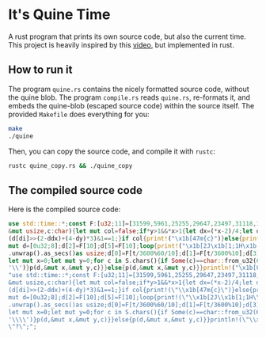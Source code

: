 # It's Quine Time

A rust program that prints its own source code, but also the current time. This project is heavily inspired by this [video](https://www.youtube.com/watch?v=plFwBqBYpcY), but implemented in rust.

## How to run it

The program `quine.rs` contains the nicely formatted source code, without the quine blob. The program `compile.rs` reads `quine.rs`, re-formats it, and embeds the quine-blob (escaped source code) within the source itself. The provided `Makefile` does everything for you:

```sh
make
./quine
```

Then, you can copy the source code, and compile it with `rustc`:

```sh
rustc quine_copy.rs && ./quine_copy
```

## The compiled source code

Here is the compiled source code:

```rust
use std::time::*;const F:[u32;11]=[31599,5961,25255,29647,23497,31118,14831,29332,31727,31694,1040];fn p(d:[u32;8],x:&mut usize,y:
&mut usize,c:char){let mut col=false;if*y>1&&*x>1{let dx=(*x-2)/4;let dy=(*y-2)/2;let di=dx/4;let ddx=dx%4;col=di<8&&ddx<3&&dy<5&&
(d[di]>>(2-ddx)+(4-dy)*3)&1==1;}if col{print!("\x1b[47m{c}")}else{print!("\x1b[49m{c}")}*x+=1;if c=='\n'{*x=0;*y+=1;}}fn main(){let
mut d=[0u32;8];d[2]=F[10];d[5]=F[10];loop{print!("\x1b[2J\x1b[1;1H\x1b[90m");let t=SystemTime::now().duration_since(UNIX_EPOCH)
.unwrap().as_secs()as usize;d[0]=F[t/3600%60/10];d[1]=F[t/3600%10];d[3]=F[t/10%60/10];d[4]=F[t/60%10];d[6]=F[t%60/10];d[7]=F[t%10];
let mut x=0;let mut y=0;for c in S.chars(){if Some(c)==char::from_u32(63){for c in S.chars(){if c=='"'||c=='\\'{p(d,&mut x,&mut y,
'\\')}p(d,&mut x,&mut y,c)}}else{p(d,&mut x,&mut y,c)}}println!("\x1b[0m");std::thread::sleep(Duration::from_secs(1))}}const S:&str=
"use std::time::*;const F:[u32;11]=[31599,5961,25255,29647,23497,31118,14831,29332,31727,31694,1040];fn p(d:[u32;8],x:&mut usize,y:
&mut usize,c:char){let mut col=false;if*y>1&&*x>1{let dx=(*x-2)/4;let dy=(*y-2)/2;let di=dx/4;let ddx=dx%4;col=di<8&&ddx<3&&dy<5&&
(d[di]>>(2-ddx)+(4-dy)*3)&1==1;}if col{print!(\"\\x1b[47m{c}\")}else{print!(\"\\x1b[49m{c}\")}*x+=1;if c=='\\n'{*x=0;*y+=1;}}fn main(){let
mut d=[0u32;8];d[2]=F[10];d[5]=F[10];loop{print!(\"\\x1b[2J\\x1b[1;1H\\x1b[90m\");let t=SystemTime::now().duration_since(UNIX_EPOCH)
.unwrap().as_secs()as usize;d[0]=F[t/3600%60/10];d[1]=F[t/3600%10];d[3]=F[t/10%60/10];d[4]=F[t/60%10];d[6]=F[t%60/10];d[7]=F[t%10];
let mut x=0;let mut y=0;for c in S.chars(){if Some(c)==char::from_u32(63){for c in S.chars(){if c=='\"'||c=='\\\\'{p(d,&mut x,&mut y,
'\\\\')}p(d,&mut x,&mut y,c)}}else{p(d,&mut x,&mut y,c)}}println!(\"\\x1b[0m\");std::thread::sleep(Duration::from_secs(1))}}const S:&str=
\"?\";";
```
